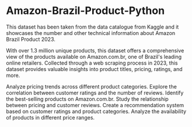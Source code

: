 # Amazon-Brazil-Product-Python

This dataset has been taken from the data catalogue from Kaggle and it showcases the number and other technical information about Amazon Brazil Product 2023.

With over 1.3 million unique products, this dataset offers a comprehensive view of the products available on Amazon.com.br, one of Brazil's leading online retailers. Collected through a web scraping process in 2023, this dataset provides valuable insights into product titles, pricing, ratings, and more.

Analyze pricing trends across different product categories.
Explore the correlation between customer ratings and the number of reviews.
Identify the best-selling products on Amazon.com.br.
Study the relationship between pricing and customer reviews.
Create a recommendation system based on customer ratings and product categories.
Analyze the availability of products in different price ranges.
